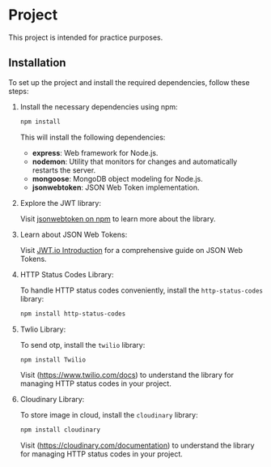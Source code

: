 # Project

This project is intended for practice purposes.
 
## Installation
To set up the project and install the required dependencies, follow these steps:

1. Install the necessary dependencies using npm:

    ```bash
    npm install 
    ``` 

    This will install the following dependencies:

    - **express**: Web framework for Node.js.
    - **nodemon**: Utility that monitors for changes and automatically restarts the server. 
    - **mongoose**: MongoDB object modeling for Node.js.
    - **jsonwebtoken**: JSON Web Token implementation.
2. Explore the JWT library: 

    Visit [jsonwebtoken on npm](https://www.npmjs.com/package/jsonwebtoken) to learn more about the library.

3. Learn about JSON Web Tokens:

    Visit [JWT.io Introduction](https://jwt.io/introduction) for a comprehensive guide on JSON Web Tokens.
 
4. HTTP Status Codes Library:
 
    To handle HTTP status codes conveniently, install the `http-status-codes` library:

    ```bash
    npm install http-status-codes 
    ```
5. Twlio Library:
 
    To send otp, install the `twilio` library:

    ```bash
    npm install Twilio 
    ```

    Visit (https://www.twilio.com/docs) to understand the library for managing
HTTP status codes in your project.

7. Cloudinary Library:
 
    To store image in cloud, install the `cloudinary` library:

    ```bash
    npm install cloudinary
    ```

    Visit (https://cloudinary.com/documentation) to understand the library for managing HTTP status codes in your project.



